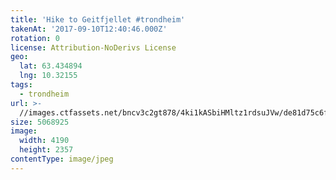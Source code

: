 ```yaml
---
title: 'Hike to Geitfjellet #trondheim'
takenAt: '2017-09-10T12:40:46.000Z'
rotation: 0
license: Attribution-NoDerivs License
geo:
  lat: 63.434894
  lng: 10.32155
tags:
  - trondheim
url: >-
  //images.ctfassets.net/bncv3c2gt878/4ki1kASbiHMltz1rdsuJVw/de81d75c6f9e445effc04f0ccf002d97/hike-to-geitfjellet-trondheim_36956526346_o
size: 5068925
image:
  width: 4190
  height: 2357
contentType: image/jpeg
---
```



